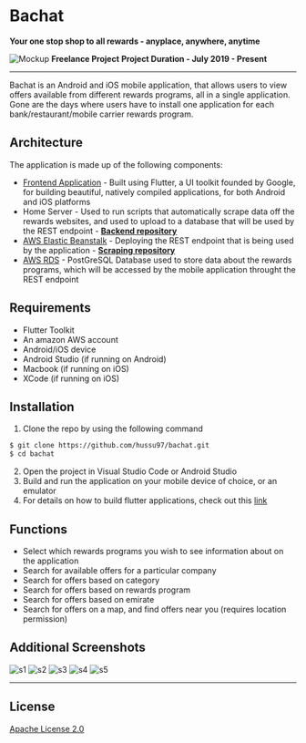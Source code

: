 # Bachat

**Your one stop shop to all rewards - anyplace, anywhere, anytime**

![Mockup](/screenshots/main.jpg)
**Freelance Project**
**Project Duration - July 2019 - Present**
***
Bachat is an Android and iOS mobile application, that allows users to view offers available from different rewards programs, all in a single application. Gone are the days where users have to install one application for each bank/restaurant/mobile carrier rewards program.

## Architecture

The application is made up of the following components:
* [Frontend Application](https://flutter.dev//) - Built using Flutter, a UI toolkit founded by Google, for building beautiful, natively compiled applications, for both Android and iOS platforms
* Home Server - Used to run scripts that automatically scrape data off the rewards websites, and used to upload to a database that will be used by the REST endpoint - **[Backend repository](https://github.com/hussu97/bachat-scraping)**
* [AWS Elastic Beanstalk](https://aws.amazon.com/elasticbeanstalk/) - Deploying the REST endpoint that is being used by the application - **[Scraping repository](https://github.com/hussu97/bachat-backend)**
* [AWS RDS](https://aws.amazon.com/rds/) - PostGreSQL Database used to store data about the rewards programs, which will be accessed by the mobile application throught the REST endpoint 

## Requirements
* Flutter Toolkit
* An amazon AWS account
* Android/iOS device
* Android Studio (if running on Android)
* Macbook (if running on iOS)
* XCode (if running on iOS)

## Installation
1. Clone the repo by using the following command
``` bash
$ git clone https://github.com/hussu97/bachat.git
$ cd bachat
```
2. Open the project in Visual Studio Code or Android Studio
3. Build and run the application on your mobile device of choice, or an emulator
4. For details on how to build flutter applications, check out this [link](https://flutter.dev/docs/get-started/install)


## Functions
* Select which rewards programs you wish to see information about on the application
* Search for available offers for a particular company
* Search for offers based on category
* Search for offers based on rewards program
* Search for offers based on emirate
* Search for offers on a map, and find offers near you (requires location permission)

## Additional Screenshots
![s1](/screenshots/s1.jpg)
![s2](/screenshots/s2.jpg)
![s3](/screenshots/s3.jpg)
![s4](/screenshots/s4.png)
![s5](/screenshots/s5.png)
***
## License
[Apache License 2.0](https://github.com/hussu97/bachat/blob/master/LICENSE)